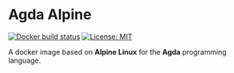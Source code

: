 # Agda Alpine

[![Docker build status](https://img.shields.io/docker/cloud/build/ajhamwood/agda-alpine.svg)](https://hub.docker.com/r/ajhamwood/agda-alpine/) [![License: MIT](https://img.shields.io/badge/License-MIT-yellow.svg)](https://opensource.org/licenses/MIT)

A docker image based on **Alpine Linux** for the **Agda** programming language.
